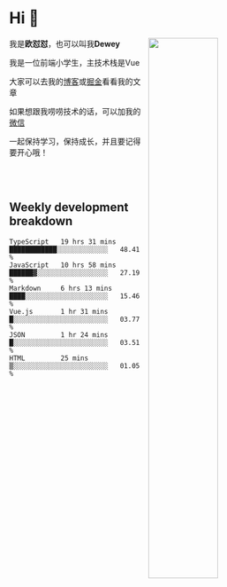 # Hi 👋


[<img align="right" width="50%" src="https://github-readme-stats.vercel.app/api?username=OUDUIDUI&theme=dark&show_icons=true">](https://metrics.lecoq.io/OUDUIDUI?template=classic&#41;)

 我是**欧怼怼**，也可以叫我**Dewey**

我是一位前端小学生，主技术栈是Vue

大家可以去我的[博客](ouduidui.cn)或[掘金](https://juejin.cn/user/4309700183594366)看看我的文章

如果想跟我唠唠技术的话，可以加我的[微信](./images/wechat.jpeg)

一起保持学习，保持成长，并且要记得要开心哦！


<br/>
<br/>

##  Weekly development breakdown

<!--START_SECTION:waka-->

```text
TypeScript   19 hrs 31 mins  ████████████░░░░░░░░░░░░░   48.41 %
JavaScript   10 hrs 58 mins  ██████▓░░░░░░░░░░░░░░░░░░   27.19 %
Markdown     6 hrs 13 mins   ████░░░░░░░░░░░░░░░░░░░░░   15.46 %
Vue.js       1 hr 31 mins    █░░░░░░░░░░░░░░░░░░░░░░░░   03.77 %
JSON         1 hr 24 mins    █░░░░░░░░░░░░░░░░░░░░░░░░   03.51 %
HTML         25 mins         ▒░░░░░░░░░░░░░░░░░░░░░░░░   01.05 %
```

<!--END_SECTION:waka-->

